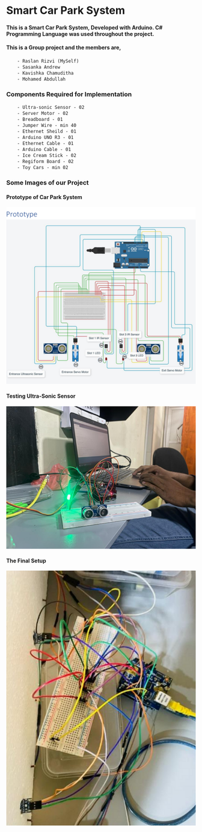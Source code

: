 # Smart Car Park System
#### This is a Smart Car Park System, Developed with Arduino. C# Programming Language was used throughout the project.
#### This is a Group project and the members are,
        - Raslan Rizvi (MySelf)
        - Sasanka Andrew
        - Kavishka Chamuditha
        - Mohamed Abdullah

### Components Required for Implementation
        - Ultra-sonic Sensor - 02
        - Server Motor - 02
        - Breadboard - 01
        - Jumper Wire - min 40
        - Ethernet Sheild - 01
        - Arduino UNO R3 - 01
        - Ethernet Cable - 01
        - Arduino Cable - 01
        - Ice Cream Stick - 02
        - Regiform Board - 02
        - Toy Cars - min 02

### Some Images of our Project

#### Prototype of Car Park System
![Prototype of Car Park System](https://github.com/raslanrizvi/IOT-Based-Smart-Car-Park-System-/blob/main/images/prototype.png)


#### Testing Ultra-Sonic Sensor
![Prototype of Car Park System](https://github.com/raslanrizvi/IOT-Based-Smart-Car-Park-System-/blob/main/images/testingultrasonic.png)

#### The Final Setup
![Prototype of Car Park System](https://github.com/raslanrizvi/IOT-Based-Smart-Car-Park-System-/blob/main/images/Final%20setup.png)

        


